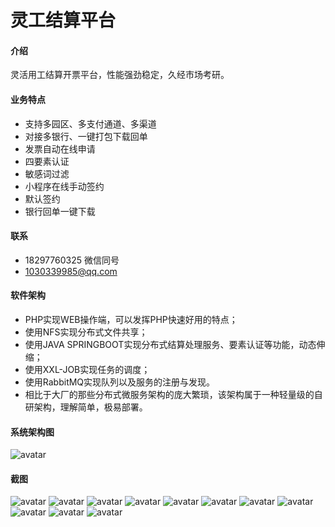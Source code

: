 # 灵工结算平台

#### 介绍
灵活用工结算开票平台，性能强劲稳定，久经市场考研。

#### 业务特点
- 支持多园区、多支付通道、多渠道
- 对接多银行、一键打包下载回单
- 发票自动在线申请
- 四要素认证
- 敏感词过滤
- 小程序在线手动签约
- 默认签约
- 银行回单一键下载

#### 联系
- 18297760325 微信同号
- 1030339985@qq.com 

#### 软件架构

- PHP实现WEB操作端，可以发挥PHP快速好用的特点；
- 使用NFS实现分布式文件共享；
- 使用JAVA SPRINGBOOT实现分布式结算处理服务、要素认证等功能，动态伸缩；
- 使用XXL-JOB实现任务的调度；
- 使用RabbitMQ实现队列以及服务的注册与发现。
- 相比于大厂的那些分布式微服务架构的庞大繁琐，该架构属于一种轻量级的自研架构，理解简单，极易部署。

#### 系统架构图
![avatar](https://gitee.com/wugu/lhyg/raw/master/assets/13.jpg)

#### 截图
![avatar](https://gitee.com/wugu/lhyg/raw/master/assets/1.jpg)
![avatar](https://gitee.com/wugu/lhyg/raw/master/assets/2.jpg)
![avatar](https://gitee.com/wugu/lhyg/raw/master/assets/3.jpg)
![avatar](https://gitee.com/wugu/lhyg/raw/master/assets/4.jpg)
![avatar](https://gitee.com/wugu/lhyg/raw/master/assets/5.jpg)
![avatar](https://gitee.com/wugu/lhyg/raw/master/assets/7.jpg)
![avatar](https://gitee.com/wugu/lhyg/raw/master/assets/8.jpg)
![avatar](https://gitee.com/wugu/lhyg/raw/master/assets/9.jpg)
![avatar](https://gitee.com/wugu/lhyg/raw/master/assets/10.jpg)
![avatar](https://gitee.com/wugu/lhyg/raw/master/assets/11.jpg)
![avatar](https://gitee.com/wugu/lhyg/raw/master/assets/12.jpg)

